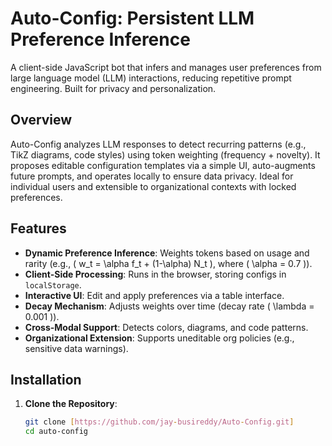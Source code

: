 # Auto-Config: Persistent LLM Preference Inference

A client-side JavaScript bot that infers and manages user preferences from large language model (LLM) interactions, reducing repetitive prompt engineering. Built for privacy and personalization.

## Overview

Auto-Config analyzes LLM responses to detect recurring patterns (e.g., TikZ diagrams, code styles) using token weighting (frequency + novelty). It proposes editable 
configuration templates via a simple UI, auto-augments future prompts, and operates locally to ensure data privacy. Ideal for individual users and extensible to 
organizational contexts with locked preferences.


## Features
- **Dynamic Preference Inference**: Weights tokens based on usage and rarity (e.g., \( w_t = \alpha f_t + (1-\alpha) N_t \), where \( \alpha = 0.7 \)).
- **Client-Side Processing**: Runs in the browser, storing configs in `localStorage`.
- **Interactive UI**: Edit and apply preferences via a table interface.
- **Decay Mechanism**: Adjusts weights over time (decay rate \( \lambda = 0.001 \)).
- **Cross-Modal Support**: Detects colors, diagrams, and code patterns.
- **Organizational Extension**: Supports uneditable org policies (e.g., sensitive data warnings).

## Installation

1. **Clone the Repository**:
   ```bash
   git clone [https://github.com/jay-busireddy/Auto-Config.git]
   cd auto-config
